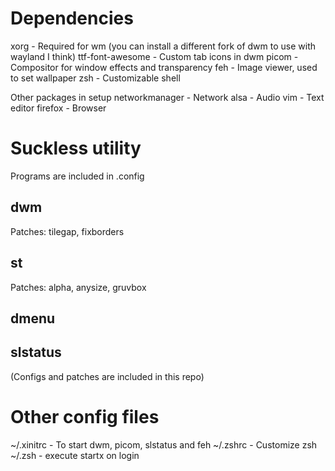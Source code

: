 # Dependencies
xorg             - Required for wm (you can install a different fork of dwm to use with wayland I think)
ttf-font-awesome - Custom tab icons in dwm
picom            - Compositor for window effects and transparency
feh              - Image viewer, used to set wallpaper
zsh              - Customizable shell

 Other packages in setup
networkmanager   - Network
alsa             - Audio
vim              - Text editor
firefox          - Browser

# Suckless utility
Programs are included in .config

## dwm
Patches: tilegap, fixborders

## st
Patches: alpha, anysize, gruvbox

## dmenu

## slstatus


(Configs and patches are included in this repo)


# Other config files
~/.xinitrc        - To start dwm, picom, slstatus and feh
~/.zshrc          - Customize zsh
~/.zsh            - execute startx on login
